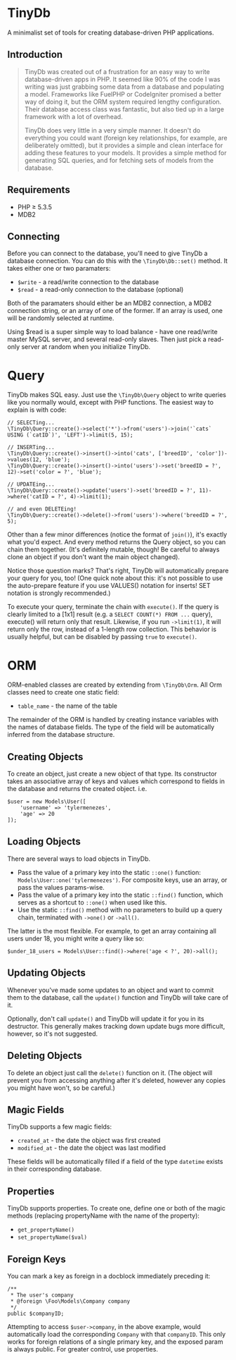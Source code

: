 TinyDb
======
A minimalist set of tools for creating database-driven PHP applications.

Introduction
------------
> TinyDb was created out of a frustration for an easy way to write database-driven apps in PHP. It seemed
> like 90% of the code I was writing was just grabbing some data from a database and populating a model.
> Frameworks like FuelPHP or CodeIgniter promised a better way of doing it, but the ORM system required
> lengthy configuration. Their database access class was fantastic, but also tied up in a large framework
> with a lot of overhead.
>
> TinyDb does very little in a very simple manner. It doesn't do everything you could want (foreign key
> relationships, for example, are deliberately omitted), but it provides a simple and clean interface for
> adding these features to your models. It provides a simple method for generating SQL queries, and for
> fetching sets of models from the database.

Requirements
------------
 * PHP &ge; 5.3.5
 * MDB2

Connecting
----------
Before you can connect to the database, you'll need to give TinyDb a database connection. You can do
this with the `\TinyDb\Db::set()` method. It takes either one or two paramaters:

 * `$write` - a read/write connection to the database
 * `$read` - a read-only connection to the database (optional)

Both of the paramaters should either be an MDB2 connection, a MDB2 connection string, or an array of one of the former. If an array is
used, one will be randomly selected at runtime.

Using $read is a super simple way to load balance - have one read/write master MySQL server, and several
read-only slaves. Then just pick a read-only server at random when you initialize TinyDb.

Query
===
TinyDb makes SQL easy. Just use the `\TinyDb\Query` object to write queries like you normally would, except
with PHP functions. The easiest way to explain is with code:

    // SELECTing...
    \TinyDb\Query::create()->select('*')->from('users')->join('`cats` USING (`catID`)', 'LEFT')->limit(5, 15);

    // INSERTing...
    \TinyDb\Query::create()->insert()->into('cats', ['breedID', 'color'])->values(12, 'blue');
    \TinyDb\Query::create()->insert()->into('users')->set('breedID = ?', 12)->set('color = ?', 'blue');

    // UPDATEing...
    \TinyDb\Query::create()->update('users')->set('breedID = ?', 11)->where('catID = ?', 4)->limit(1);

    // and even DELETEing!
    \TinyDb\Query::create()->delete()->from('users')->where('breedID = ?', 5);

Other than a few minor differences (notice the format of `join()`), it's exactly what you'd expect. And every
method returns the Query object, so you can chain them together. (It's definitely mutable, though! Be careful
to always clone an object if you don't want the main object changed).

Notice those question marks? That's right, TinyDb will automatically prepare your query for you, too! (One
quick note about this: it's not possible to use the auto-prepare feature if you use VALUES() notation for
inserts! SET notation is strongly recommended.)

To execute your query, terminate the chain with `execute()`. If the query is clearly limited to a [1x1] result (e.g. a `SELECT COUNT(*)
FROM ...` query), execute() will return only that result. Likewise, if you run `->limit(1)`, it will return only the row, instead of a
1-length row collection. This behavior is usually helpful, but can be disabled by passing `true` to `execute()`.

ORM
===
ORM-enabled classes are created by extending from `\TinyDb\Orm`. All Orm classes need to create one static field:

 * `table_name` - the name of the table

The remainder of the ORM is handled by creating instance variables with the names of database fields. The type of the field will be
automatically inferred from the database structure.

Creating Objects
----------------
To create an object, just create a new object of that type. Its constructor takes an associative array of keys and values which correspond
to fields in the database and returns the created object. i.e.

    $user = new Models\User([
        'username' => 'tylermenezes',
        'age' => 20
    ]);

Loading Objects
---------------
There are several ways to load objects in TinyDb.

 * Pass the value of a primary key into the static `::one()` function: `Models\User::one('tylermenezes')`. For composite keys, use an
   array, or pass the values params-wise.
 * Pass the value of a primary key into the static `::find()` function, which serves as a shortcut to `::one()` when used like this.
 * Use the static `::find()` method with no parameters to build up a query chain, terminated with `->one()` or `->all()`.

The latter is the most flexible. For example, to get an array containing all users under 18, you might write a query like so:

    $under_18_users = Models\User::find()->where('age < ?', 20)->all();

Updating Objects
----------------
Whenever you've made some updates to an object and want to commit them to the database, call the `update()`
function and TinyDb will take care of it.

Optionally, don't call `update()` and TinyDb will update it for you in its destructor. This generally makes
tracking down update bugs more difficult, however, so it's not suggested.

Deleting Objects
----------------
To delete an object just call the `delete()` function on it. (The object will prevent you from accessing
anything after it's deleted, however any copies you might have won't, so be careful.)

Magic Fields
------------
TinyDb supports a few magic fields:

 * `created_at` - the date the object was first created
 * `modified_at` - the date the object was last modified

These fields will be automatically filled if a field of the type `datetime` exists in their corresponding database.

Properties
----------
TinyDb supports properties. To create one, define one or both of the magic methods (replacing
propertyName with the name of the property):

 * `get_propertyName()`
 * `set_propertyName($val)`

Foreign Keys
------------

You can mark a key as foreign in a docblock immediately preceding it:

    /**
     * The user's company
     * @foreign \Foo\Models\Company company
     */
    public $companyID;

Attempting to access `$user->company`, in the above example, would automatically load the corresponding `Company` with that `companyID`.
This only works for foreign relations of a single primary key, and the exposed param is always public. For greater control, use properties.
